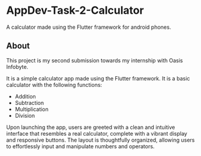 # AppDev-Task-2-Calculator

A calculator made using the Flutter framework for android phones.

## About

This project is my second submission towards my internship with Oasis Infobyte.

It is a simple calculator app made using the Flutter framework. It is a basic calculator with the following functions:
* Addition
* Subtraction
* Multiplication
* Division

Upon launching the app, users are greeted with a clean and intuitive interface that resembles a real calculator, complete with a vibrant display and responsive buttons. The layout is thoughtfully organized, allowing users to effortlessly input and manipulate numbers and operators.
